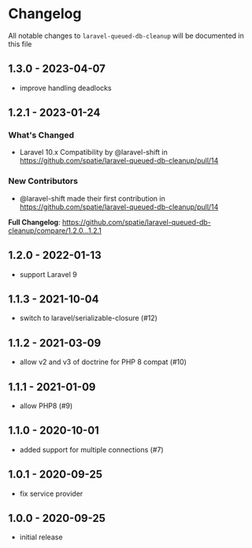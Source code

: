 # Changelog

All notable changes to `laravel-queued-db-cleanup` will be documented in this file

## 1.3.0 - 2023-04-07

- improve handling deadlocks

## 1.2.1 - 2023-01-24

### What's Changed

- Laravel 10.x Compatibility by @laravel-shift in https://github.com/spatie/laravel-queued-db-cleanup/pull/14

### New Contributors

- @laravel-shift made their first contribution in https://github.com/spatie/laravel-queued-db-cleanup/pull/14

**Full Changelog**: https://github.com/spatie/laravel-queued-db-cleanup/compare/1.2.0...1.2.1

## 1.2.0 - 2022-01-13

- support Laravel 9

## 1.1.3 - 2021-10-04

- switch to laravel/serializable-closure (#12)

## 1.1.2 - 2021-03-09

- allow v2 and v3 of doctrine for PHP 8 compat (#10)

## 1.1.1 - 2021-01-09

- allow PHP8 (#9)

## 1.1.0 - 2020-10-01

- added support for multiple connections (#7)

## 1.0.1 - 2020-09-25

- fix service provider

## 1.0.0 - 2020-09-25

- initial release
